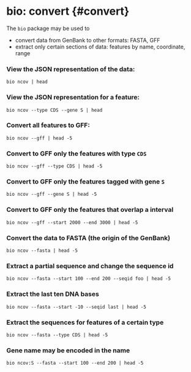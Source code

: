 # bio: convert {#convert}

The `bio` package may be used to 

- convert data from GenBank to other formats: FASTA, GFF
- extract only certain sections of data: features by name, coordinate, range

### View the JSON representation of the data:

```{bash, comment=NA}
bio ncov | head
```

### View the JSON representation for a feature:
  
```{bash, comment=NA}
bio ncov --type CDS --gene S | head 
```

### Convert all features to GFF:

```{bash, comment=NA}
bio ncov --gff | head -5
```

### Convert to GFF only the features with type `CDS`

```{bash, comment=NA}
bio ncov --gff --type CDS | head -5
```

### Convert to GFF only the features tagged with gene `S`

```{bash, comment=NA}
bio ncov --gff --gene S | head -5
```

### Convert to GFF only the features that overlap a interval

```{bash, comment=NA}
bio ncov --gff --start 2000 --end 3000 | head -5
```

### Convert the data to FASTA (the origin of the GenBank)

```{bash, comment=NA}
bio ncov --fasta | head -5
```

### Extract a partial sequence and change the sequence id

```{bash, comment=NA}
bio ncov --fasta --start 100 --end 200 --seqid foo | head -5
```

### Extract the last ten DNA bases

```{bash, comment=NA}
bio ncov --fasta --start -10 --seqid last | head -5
```


### Extract the sequences for features of a certain type

```{bash, comment=NA}
bio ncov --fasta --type CDS | head -5
```


### Gene name may be encoded in the name

```{bash, comment=NA}
bio ncov:S --fasta --start 100 --end 200 | head -5
```
